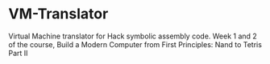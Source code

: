 # VM-Translator
Virtual Machine translator for Hack symbolic assembly code. Week 1 and 2 of the course, Build a Modern Computer from First Principles: Nand to Tetris Part II
